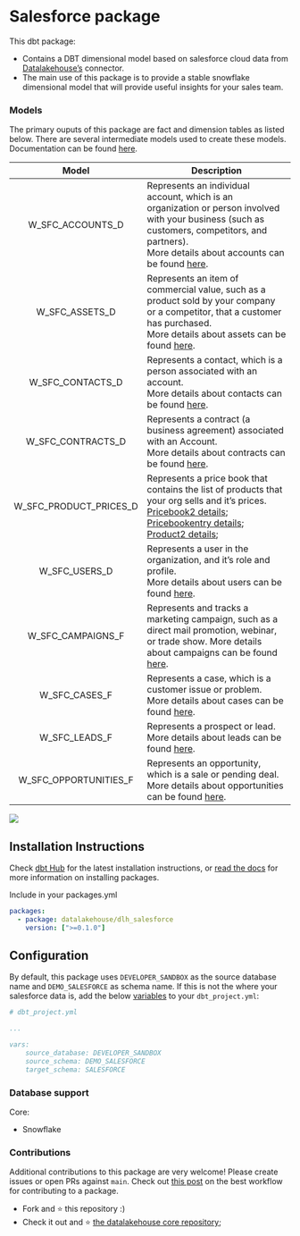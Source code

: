 # Salesforce package

This dbt package:

*   Contains a DBT dimensional model based on salesforce cloud data from [Datalakehouse’s](https://www.datalakehouse.io/) connector.
*   The main use of this package is to provide a stable snowflake dimensional model that will provide useful insights for your sales team.
    

### Models

The primary ouputs of this package are fact and dimension tables as listed below. There are several intermediate models used to create these models. Documentation can be found [here](https://datalakehouse.github.io/dlh-salesforce-analytics-dbt/#!/overview).

|        Model       |        Description       |
|:----------------:|:----------------:|
| W_SFC_ACCOUNTS_D       | <div align="left"> Represents an individual account, which is an organization or person involved with your business (such as customers, competitors, and partners).<br/>More details about accounts can be found [here](https://developer.salesforce.com/docs/atlas.en-us.object_reference.meta/object_reference/sforce_api_objects_account.htm). </div> |
| W_SFC_ASSETS_D         | <div align="left">Represents an item of commercial value, such as a product sold by your company or a competitor, that a customer has purchased.<br/>More details about assets can be found [here](https://developer.salesforce.com/docs/atlas.en-us.object_reference.meta/object_reference/sforce_api_objects_asset.htm). </div>|
| W_SFC_CONTACTS_D       | <div align="left">Represents a contact, which is a person associated with an account.<br/>More details about contacts can be found [here](https://developer.salesforce.com/docs/atlas.en-us.object_reference.meta/object_reference/sforce_api_objects_contact.htm).</div>|
| W_SFC_CONTRACTS_D      | <div align="left">Represents a contract (a business agreement) associated with an Account.<br/>More details about contracts can be found [here](https://developer.salesforce.com/docs/atlas.en-us.object_reference.meta/object_reference/sforce_api_objects_contact.htm).</div>|
| W_SFC_PRODUCT_PRICES_D | <div align="left">Represents a price book that contains the list of products that your org sells and it’s prices. <br/>[Pricebook2 details](https://developer.salesforce.com/docs/atlas.en-us.object_reference.meta/object_reference/sforce_api_objects_pricebook2.htm); <br/>[Pricebookentry details](https://developer.salesforce.com/docs/atlas.en-us.object_reference.meta/object_reference/sforce_api_objects_pricebookentry.htm); <br/>[Product2 details](https://developer.salesforce.com/docs/atlas.en-us.object_reference.meta/object_reference/sforce_api_objects_product2.htm);</div>|
| W_SFC_USERS_D          | <div align="left">Represents a user in the organization, and it’s role and profile. <br/>More details about users can be found [here](https://developer.salesforce.com/docs/atlas.en-us.object_reference.meta/object_reference/sforce_api_objects_user.htm).</div>|
| W_SFC_CAMPAIGNS_F      | <div align="left">Represents and tracks a marketing campaign, such as a direct mail promotion, webinar, or trade show. More details about campaigns can be found [here](https://developer.salesforce.com/docs/atlas.en-us.object_reference.meta/object_reference/sforce_api_objects_campaign.htm).</div>|
| W_SFC_CASES_F          | <div align="left">Represents a case, which is a customer issue or problem. <br/>More details about cases can be found [here](https://developer.salesforce.com/docs/atlas.en-us.object_reference.meta/object_reference/sforce_api_objects_case.htm).</div>|
| W_SFC_LEADS_F          | <div align="left">Represents a prospect or lead.<br/>More details about leads can be found [here](https://developer.salesforce.com/docs/atlas.en-us.object_reference.meta/object_reference/sforce_api_objects_lead.htm).</div>|
| W_SFC_OPPORTUNITIES_F  | <div align="left">Represents an opportunity, which is a sale or pending deal.<br/>More details about opportunities can be found [here](https://developer.salesforce.com/docs/atlas.en-us.object_reference.meta/object_reference/sforce_api_objects_opportunity.htm).</div>|


![](attachments/1242169345/1242234892.png)

Installation Instructions
-------------------------

Check [dbt Hub](https://hub.getdbt.com/dbt-labs/snowplow/latest/) for the latest installation instructions, or [read the docs](https://docs.getdbt.com/docs/package-management) for more information on installing packages.

Include in your packages.yml

```yaml
packages:
  - package: datalakehouse/dlh_salesforce
    version: [">=0.1.0"]
```

Configuration
-------------

By default, this package uses `DEVELOPER_SANDBOX` as the source database name and `DEMO_SALESFORCE` as schema name. If this is not the where your salesforce data is, add the below [variables](https://docs.getdbt.com/docs/using-variables) to your `dbt_project.yml`:

```yaml
# dbt_project.yml

...

vars:    
    source_database: DEVELOPER_SANDBOX
    source_schema: DEMO_SALESFORCE
    target_schema: SALESFORCE
```

### Database support

Core:

*   Snowflake
    

### Contributions

Additional contributions to this package are very welcome! Please create issues or open PRs against `main`. Check out [this post](https://discourse.getdbt.com/t/contributing-to-a-dbt-package/657) on the best workflow for contributing to a package.


*   Fork and :star: this repository :)
*   Check it out and :star: [the datalakehouse core repository](https://github.com/datalakehouse/datalakehouse-core);
